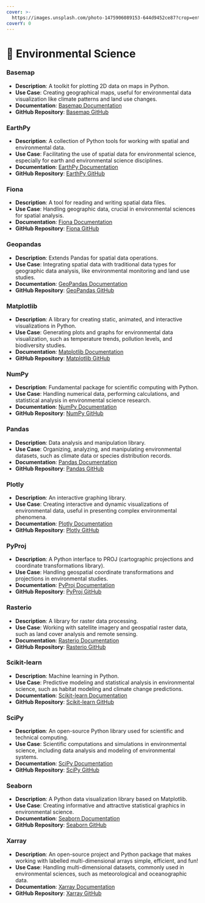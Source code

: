 ```yaml
---
cover: >-
  https://images.unsplash.com/photo-1475906089153-644d9452ce87?crop=entropy&cs=srgb&fm=jpg&ixid=M3wxOTcwMjR8MHwxfHNlYXJjaHwxfHxFbnZpcm9ubWVudGFsJTIwU2NpZW5jZXxlbnwwfHx8fDE3MDY2MzcyOTl8MA&ixlib=rb-4.0.3&q=85
coverY: 0
---
```


# 🌿 Environmental Science

### Basemap

* **Description**: A toolkit for plotting 2D data on maps in Python.
* **Use Case**: Creating geographical maps, useful for environmental data visualization like climate patterns and land use changes.
* **Documentation**: [Basemap Documentation](https://matplotlib.org/basemap/)
* **GitHub Repository**: [Basemap GitHub](https://github.com/matplotlib/basemap)

### EarthPy

* **Description**: A collection of Python tools for working with spatial and environmental data.
* **Use Case**: Facilitating the use of spatial data for environmental science, especially for earth and environmental science disciplines.
* **Documentation**: [EarthPy Documentation](https://earthpy.readthedocs.io/en/latest/)
* **GitHub Repository**: [EarthPy GitHub](https://github.com/earthlab/earthpy)

### Fiona

* **Description**: A tool for reading and writing spatial data files.
* **Use Case**: Handling geographic data, crucial in environmental sciences for spatial analysis.
* **Documentation**: [Fiona Documentation](https://fiona.readthedocs.io/en/latest/)
* **GitHub Repository**: [Fiona GitHub](https://github.com/Toblerity/Fiona)

### Geopandas

* **Description**: Extends Pandas for spatial data operations.
* **Use Case**: Integrating spatial data with traditional data types for geographic data analysis, like environmental monitoring and land use studies.
* **Documentation**: [GeoPandas Documentation](https://geopandas.org/)
* **GitHub Repository**: [GeoPandas GitHub](https://github.com/geopandas/geopandas)

### Matplotlib

* **Description**: A library for creating static, animated, and interactive visualizations in Python.
* **Use Case**: Generating plots and graphs for environmental data visualization, such as temperature trends, pollution levels, and biodiversity studies.
* **Documentation**: [Matplotlib Documentation](https://matplotlib.org/)
* **GitHub Repository**: [Matplotlib GitHub](https://github.com/matplotlib/matplotlib)

### NumPy

* **Description**: Fundamental package for scientific computing with Python.
* **Use Case**: Handling numerical data, performing calculations, and statistical analysis in environmental science research.
* **Documentation**: [NumPy Documentation](https://numpy.org/doc/)
* **GitHub Repository**: [NumPy GitHub](https://github.com/numpy/numpy)

### Pandas

* **Description**: Data analysis and manipulation library.
* **Use Case**: Organizing, analyzing, and manipulating environmental datasets, such as climate data or species distribution records.
* **Documentation**: [Pandas Documentation](https://pandas.pydata.org/)
* **GitHub Repository**: [Pandas GitHub](https://github.com/pandas-dev/pandas)

### Plotly

* **Description**: An interactive graphing library.
* **Use Case**: Creating interactive and dynamic visualizations of environmental data, useful in presenting complex environmental phenomena.
* **Documentation**: [Plotly Documentation](https://plotly.com/python/)
* **GitHub Repository**: [Plotly GitHub](https://github.com/plotly/plotly.py)

### PyProj

* **Description**: A Python interface to PROJ (cartographic projections and coordinate transformations library).
* **Use Case**: Handling geospatial coordinate transformations and projections in environmental studies.
* **Documentation**: [PyProj Documentation](https://pyproj4.github.io/pyproj/stable/)
* **GitHub Repository**: [PyProj GitHub](https://github.com/pyproj4/pyproj)

### Rasterio

* **Description**: A library for raster data processing.
* **Use Case**: Working with satellite imagery and geospatial raster data, such as land cover analysis and remote sensing.
* **Documentation**: [Rasterio Documentation](https://rasterio.readthedocs.io/en/latest/)
* **GitHub Repository**: [Rasterio GitHub](https://github.com/mapbox/rasterio)

### Scikit-learn

* **Description**: Machine learning in Python.
* **Use Case**: Predictive modeling and statistical analysis in environmental science, such as habitat modeling and climate change predictions.
* **Documentation**: [Scikit-learn Documentation](https://scikit-learn.org/stable/)
* **GitHub Repository**: [Scikit-learn GitHub](https://github.com/scikit-learn/scikit-learn)

### SciPy

* **Description**: An open-source Python library used for scientific and technical computing.
* **Use Case**: Scientific computations and simulations in environmental science, including data analysis and modeling of environmental systems.
* **Documentation**: [SciPy Documentation](https://www.scipy.org/)
* **GitHub Repository**: [SciPy GitHub](https://github.com/scipy/scipy)

### Seaborn

* **Description**: A Python data visualization library based on Matplotlib.
* **Use Case**: Creating informative and attractive statistical graphics in environmental science.
* **Documentation**: [Seaborn Documentation](https://seaborn.pydata.org/)
* **GitHub Repository**: [Seaborn GitHub](https://github.com/mwaskom/seaborn)

### Xarray

* **Description**: An open-source project and Python package that makes working with labelled multi-dimensional arrays simple, efficient, and fun!
* **Use Case**: Handling multi-dimensional datasets, commonly used in environmental sciences, such as meteorological and oceanographic data.
* **Documentation**: [Xarray Documentation](http://xarray.pydata.org/en/stable/)
* **GitHub Repository**: [Xarray GitHub](https://github.com/pydata/xarray)
